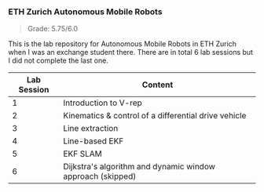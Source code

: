 ### ETH Zurich Autonomous Mobile Robots

> Grade: 5.75/6.0

This is the lab repository for Autonomous Mobile Robots in ETH Zurich when I was an exchange student there. There are in total 6 lab sessions but I did not complete the last one.

| Lab Session | Content                                                    |
| ----------- | ---------------------------------------------------------- |
| 1           | Introduction to V-rep                                      |
| 2           | Kinematics & control of a differential drive vehicle       |
| 3           | Line extraction                                            |
| 4           | Line-based EKF                                             |
| 5           | EKF SLAM                                                   |
| 6           | Dijkstra's algorithm and dynamic window approach (skipped) |
